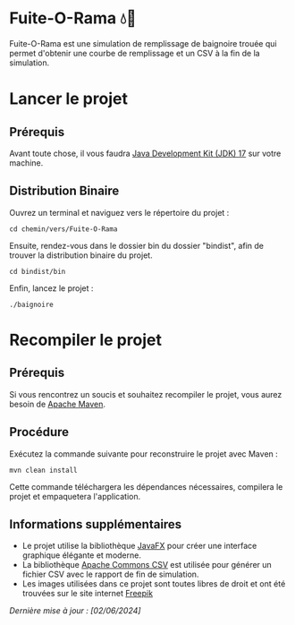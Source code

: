 # Fuite-O-Rama 💧🛁

Fuite-O-Rama est une simulation de remplissage de baignoire trouée qui permet d'obtenir une courbe de remplissage et un CSV à la fin de la simulation.

# Lancer le projet
## Prérequis
Avant toute chose, il vous faudra [Java Development Kit (JDK) 17](https://www.oracle.com/fr/java/technologies/downloads/#java17) sur votre machine.

## Distribution Binaire
Ouvrez un terminal et naviguez vers le répertoire du projet :

   ```
cd chemin/vers/Fuite-O-Rama
   ```
Ensuite, rendez-vous dans le dossier bin du dossier "bindist", afin de trouver la distribution binaire du projet.

```
cd bindist/bin
```
Enfin, lancez le projet : 

```
./baignoire
```
# Recompiler le projet
## Prérequis

Si vous rencontrez un soucis et souhaitez recompiler le projet, vous aurez besoin de [Apache Maven](https://maven.apache.org/download.cgi).

## Procédure

Exécutez la commande suivante pour reconstruire le projet avec Maven :

   ```
   mvn clean install
   ```

Cette commande téléchargera les dépendances nécessaires, compilera le projet et empaquetera l'application.

## Informations supplémentaires
- Le projet utilise la bibliothèque [JavaFX](https://openjfx.io/) pour créer une interface graphique élégante et moderne.
- La bibliothèque [Apache Commons CSV](https://commons.apache.org/proper/commons-csv/) est utilisée pour générer un fichier CSV avec le rapport de fin de simulation.
- Les images utilisées dans ce projet sont toutes libres de droit et ont été trouvées sur le site internet [Freepik](https://www.freepik.com/)


_Dernière mise à jour : [02/06/2024]_